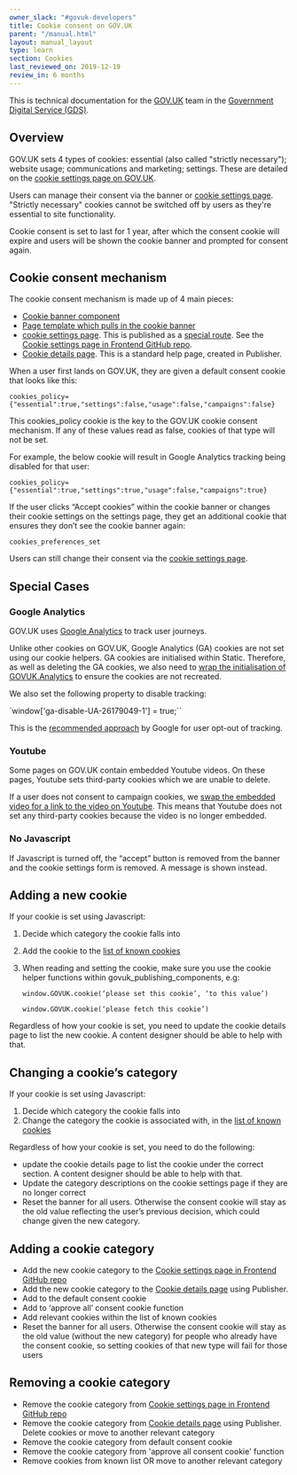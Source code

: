 ```yaml
---
owner_slack: "#govuk-developers"
title: Cookie consent on GOV.UK
parent: "/manual.html"
layout: manual_layout
type: learn
section: Cookies
last_reviewed_on: 2019-12-19
review_in: 6 months
---
```


This is technical documentation for the [GOV.UK](https://www.gov.uk/) team in the [Government
Digital Service (GDS)](https://gds.blog.gov.uk/about/).

## Overview

GOV.UK sets 4 types of cookies: essential (also called "strictly necessary"); website usage; communications and marketing; settings. These are detailed on the [cookie settings page on GOV.UK][cookie settings page].

Users can manage their consent via the banner or [cookie settings page]. "Strictly necessary" cookies cannot be switched off by users as they're essential to site functionality.

Cookie consent is set to last for 1 year, after which the consent cookie will expire and users will be shown the cookie banner and prompted for consent again.

## Cookie consent mechanism

The cookie consent mechanism is made up of 4 main pieces:

* [Cookie banner component]
* [Page template which pulls in the cookie banner]
* [cookie settings page]. This is published as a [special route]. See the [Cookie settings page in Frontend GitHub repo].
* [Cookie details page]. This is a standard help page, created in Publisher.

When a user first lands on GOV.UK, they are given a default consent cookie that looks like this:

`cookies_policy={"essential":true,"settings":false,"usage":false,"campaigns":false}`

This cookies_policy cookie is the key to the GOV.UK cookie consent mechanism. If any of these values read as false, cookies of that type will not be set.

For example, the below cookie will result in Google Analytics tracking being disabled for that user:

`cookies_policy={"essential":true,"settings":true,"usage":false,"campaigns":true}`

If the user clicks “Accept cookies” within the cookie banner or changes their cookie settings on the settings page, they get an additional cookie that ensures they don’t see the cookie banner again:

`cookies_preferences_set`

Users can still change their consent via the [cookie settings page].

## Special Cases

### Google Analytics

GOV.UK uses [Google Analytics](https://docs.publishing.service.gov.uk/manual/analytics.html) to track user journeys.

Unlike other cookies on GOV.UK, Google Analytics (GA) cookies are not set using our cookie helpers. GA cookies are initialised within Static. Therefore, as well as deleting the GA cookies, we also need to [wrap the initialisation of GOVUK.Analytics](https://github.com/alphagov/static/blob/master/app/assets/javascripts/analytics/static-analytics.js#L21) to ensure the cookies are not recreated.

We also set the following property to disable tracking:

`window['ga-disable-UA-26179049-1'] = true;``

This is the [recommended approach](https://developers.google.com/analytics/devguides/collection/analyticsjs/user-opt-out) by Google for user opt-out of tracking.

### Youtube

Some pages on GOV.UK contain embedded Youtube videos. On these pages, Youtube sets third-party cookies which we are unable to delete.

If a user does not consent to campaign cookies, we [swap the embedded video for a link to the video on Youtube](https://govuk-publishing-components.herokuapp.com/component-guide/govspeak/with_youtube_embed_disabled). This means that Youtube does not set any third-party cookies because the video is no longer embedded.

### No Javascript

If Javascript is turned off, the “accept” button is removed from the banner and the cookie settings form is removed. A message is shown instead.

## Adding a new cookie

If your cookie is set using Javascript:

1. Decide which category the cookie falls into
2. Add the cookie to the [list of known cookies](https://github.com/alphagov/govuk_publishing_components/blob/master/app/assets/javascripts/govuk_publishing_components/lib/cookie-functions.js#L14)
3. When reading and setting the cookie, make sure you use the cookie helper functions within govuk_publishing_components, e.g:

	`window.GOVUK.cookie(‘please set this cookie’, ‘to this value’)`

	`window.GOVUK.cookie(‘please fetch this cookie’)`

Regardless of how your cookie is set, you need to update the cookie details page to list the new cookie. A content designer should be able to help with that.

## Changing a cookie’s category

If your cookie is set using Javascript:

1. Decide which category the cookie falls into
2. Change the category the cookie is associated with, in the [list of known cookies](https://github.com/alphagov/govuk_publishing_components/blob/master/app/assets/javascripts/govuk_publishing_components/lib/cookie-functions.js#L14)

Regardless of how your cookie is set, you need to do the following:

* update the cookie details page to list the cookie under the correct section. A content designer should be able to help with that.
* Update the category descriptions on the cookie settings page if they are no longer correct
* Reset the banner for all users. Otherwise the consent cookie will stay as the old value reflecting the user’s previous decision, which could change given the new category.

## Adding a cookie category

* Add the new cookie category to the [Cookie settings page in Frontend GitHub repo]
* Add the new cookie category to the [Cookie details page] using Publisher.
* Add to the default consent cookie
* Add to ‘approve all’ consent cookie function
* Add relevant cookies within the list of known cookies
* Reset the banner for all users. Otherwise the consent cookie will stay as the old value (without the new category) for people who already have the consent cookie, so setting cookies of that new type will fail for those users

## Removing a cookie category

* Remove the cookie category from [Cookie settings page in Frontend GitHub repo]
* Remove the cookie category from [Cookie details page] using Publisher. Delete cookies or move to another relevant category
* Remove the cookie category from default consent cookie
* Remove the cookie category from 'approve all consent cookie' function
* Remove cookies from known list OR move to another relevant category

[cookie settings page]: https://www.gov.uk/help/cookies
[Cookie settings page in Frontend GitHub repo]: https://github.com/alphagov/frontend/blob/master/app/views/help/cookie_settings.html.erb
[Page template which pulls in the cookie banner]: https://github.com/alphagov/static/blob/54706a6eddcf71e2d6cd36b3239798293530d4e6/app/views/layouts/govuk_template.html.erb#L50
[Cookie banner component]: https://govuk-publishing-components.herokuapp.com/component-guide/cookie_banner
[special route]: publish_special_routes.html
[Cookie details page]: https://www.gov.uk/help/cookie-details
